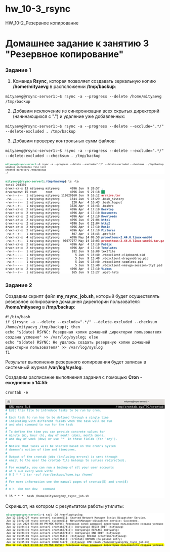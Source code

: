 # hw_10-3_rsync
HW_10-2_Резервное копирование

# Домашнее задание к занятию 3 "Резервное копирование"

### Задание 1

1. Команда **Rsync**, которая позволяет создавать зеркальную копию **/home/mityaevg** в расположении **/tmp/backup**:
```
mityaevg@rsync-server1:~$ rsync -a --progress --delete /home/mityaevg /tmp/backup
```
2. Добавим исключение из синхронизации всех скрытых директорий (начинающихся с ".") и удаление уже добавленных:
```
mityaevg@rsync-server1:~$ rsync -a --progress --delete --exclude=".*/" --delete-excluded . /tmp/backup
```
3. Добавим проверку контрольных сумм файлов:
```
mityaevg@rsync-server1:~$ rsync -a --progress --delete --exclude=".*/" --delete-excluded --checksum . /tmp/backup
```

<kbd>![Выполнение команды из Задания 1](img/assignment1_command.png)</kbd>

<kbd>![Результат выполнения команды из Задания 1](img/assignment1_command_result.png)</kbd>

### Задание 2

Создадим скрипт файл **my_rsync_job.sh**, который будет осуществлять резервное копирование домашней директории пользователя
**/home/mityaevg** в **/tmp/backup**:
```
#!/bin/bash
if $(rsync -a --delete --exclude=".*/" --delete-excluded --checksum /home/mityaevg /tmp/backup); then
echo "$(date) RSYNC: Резервная копия домашней директории пользователя создана успешно" >> /var/log/syslog; else
echo "$(date) RSYNC: Не удалось создать резервную копию домашней директории пользователя" >> /var/log/syslog
fi
```
Результат выполнения резервного копирования будет записан в системный журнал **/var/log/syslog**.

Создадим расписание выполнения задания с помощью **Cron** - **ежедневно в 14:55**:
```
crontab -e
```
<kbd>![Создание расписания в Cron](img/crontab.png)</kbd>

Скриншот, на котором с результатом работы утилиты:

<kbd>![Запись RSYNC из системного журнала](img/rsync_syslog.png)</kbd>


